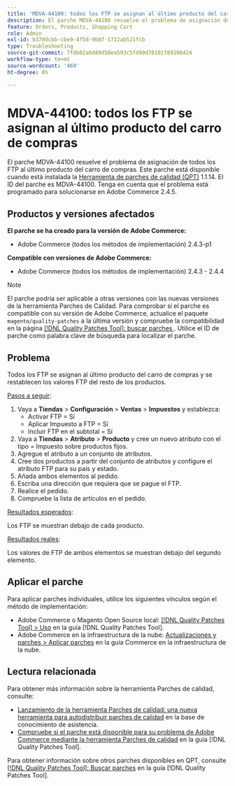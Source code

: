 ```yaml
---
title: 'MDVA-44100: todos los FTP se asignan al último producto del carro de compras'
description: El parche MDVA-44100 resuelve el problema de asignación de todos los FTP al último producto del carro de compras. Este parche está disponible cuando está instalada la [Quality Patches Tool (QPT)](https://experienceleague.adobe.com/es/docs/commerce-operations/tools/quality-patches-tool/quality-patches-tool-to-self-serve-quality-patches) 1.1.14. El ID del parche es MDVA-44100. Tenga en cuenta que el problema está programado para solucionarse en Adobe Commerce 2.4.5.
feature: Orders, Products, Shopping Cart
role: Admin
exl-id: b370dcbb-cbe9-4f5d-9b8f-1722ab521fcb
type: Troubleshooting
source-git-commit: 7fdb02a6d89d50ea593c5fd99d78101f89198424
workflow-type: tm+mt
source-wordcount: '469'
ht-degree: 0%

---
```


# MDVA-44100: todos los FTP se asignan al último producto del carro de compras

El parche MDVA-44100 resuelve el problema de asignación de todos los FTP al último producto del carro de compras. Este parche está disponible cuando está instalada la [Herramienta de parches de calidad (QPT)](https://experienceleague.adobe.com/es/docs/commerce-operations/tools/quality-patches-tool/quality-patches-tool-to-self-serve-quality-patches) 1.1.14. El ID del parche es MDVA-44100. Tenga en cuenta que el problema está programado para solucionarse en Adobe Commerce 2.4.5.

## Productos y versiones afectados

**El parche se ha creado para la versión de Adobe Commerce:**

* Adobe Commerce (todos los métodos de implementación) 2.4.3-p1

**Compatible con versiones de Adobe Commerce:**

* Adobe Commerce (todos los métodos de implementación) 2.4.3 - 2.4.4

>[!NOTE]
>
>El parche podría ser aplicable a otras versiones con las nuevas versiones de la herramienta Parches de Calidad. Para comprobar si el parche es compatible con su versión de Adobe Commerce, actualice el paquete `magento/quality-patches` a la última versión y compruebe la compatibilidad en la página [[!DNL Quality Patches Tool]: buscar parches ](https://experienceleague.adobe.com/es/docs/commerce-operations/tools/quality-patches-tool/quality-patches-tool-to-self-serve-quality-patches). Utilice el ID de parche como palabra clave de búsqueda para localizar el parche.

## Problema

Todos los FTP se asignan al último producto del carro de compras y se restablecen los valores FTP del resto de los productos.

<u>Pasos a seguir</u>:

1. Vaya a **Tiendas** > **Configuración** > **Ventas** > **Impuestos** y establezca:
   * Activar FTP = Sí
   * Aplicar Impuesto a FTP = Sí
   * Incluir FTP en el subtotal = Sí
1. Vaya a **Tiendas** > **Atributo** > **Producto** y cree un nuevo atributo con el tipo = Impuesto sobre productos fijos.
1. Agregue el atributo a un conjunto de atributos.
1. Cree dos productos a partir del conjunto de atributos y configure el atributo FTP para su país y estado.
1. Añada ambos elementos al pedido.
1. Escriba una dirección que requiera que se pague el FTP.
1. Realice el pedido.
1. Compruebe la lista de artículos en el pedido.

<u>Resultados esperados</u>:

Los FTP se muestran debajo de cada producto.

<u>Resultados reales</u>:

Los valores de FTP de ambos elementos se muestran debajo del segundo elemento.

## Aplicar el parche

Para aplicar parches individuales, utilice los siguientes vínculos según el método de implementación:

* Adobe Commerce o Magento Open Source local: [[!DNL Quality Patches Tool] > Uso](/help/tools/quality-patches-tool/usage.md) en la guía [!DNL Quality Patches Tool].
* Adobe Commerce en la infraestructura de la nube: [Actualizaciones y parches > Aplicar parches](https://experienceleague.adobe.com/docs/commerce-cloud-service/user-guide/develop/upgrade/apply-patches.html?lang=es) en la guía Commerce en la infraestructura de la nube.

## Lectura relacionada

Para obtener más información sobre la herramienta Parches de calidad, consulte:

* [Lanzamiento de la herramienta Parches de calidad: una nueva herramienta para autodistribuir parches de calidad](https://experienceleague.adobe.com/es/docs/commerce-operations/tools/quality-patches-tool/quality-patches-tool-to-self-serve-quality-patches) en la base de conocimiento de asistencia.
* [Compruebe si el parche está disponible para su problema de Adobe Commerce mediante la herramienta Parches de calidad](/help/tools/quality-patches-tool/patches-available-in-qpt/check-patch-for-magento-issue-with-magento-quality-patches.md) en la guía [!DNL Quality Patches Tool].

Para obtener información sobre otros parches disponibles en QPT, consulte [[!DNL Quality Patches Tool]: Buscar parches](https://experienceleague.adobe.com/tools/commerce-quality-patches/index.html?lang=es) en la guía [!DNL Quality Patches Tool].
